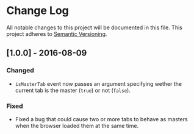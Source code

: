 # Change Log
All notable changes to this project will be documented in this file.
This project adheres to [Semantic Versioning](http://semver.org/).

## [1.0.0] - 2016-08-09
### Changed
- `isMasterTab` event now passes an argument specifying wether the
  current tab is the master (`true`) or not (`false`).

### Fixed
- Fixed a bug that could cause two or more tabs to behave as masters
  when the browser loaded them at the same time.